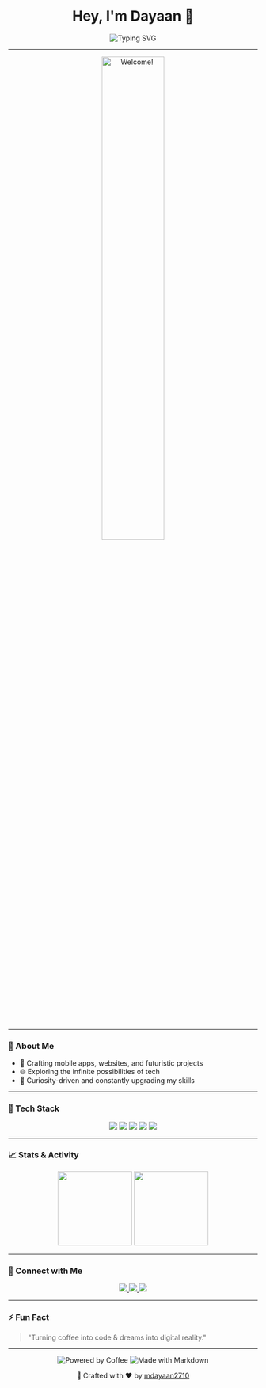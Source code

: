 <h1 align="center">Hey, I'm Dayaan 👋</h1>

<p align="center">
  <img src="https://readme-typing-svg.demolab.com?font=JetBrains+Mono&pause=1000&color=00F7F9&center=true&vCenter=true&width=435&lines=Developer+%7C+Tech+Explorer+%7C+Code+Connoisseur" alt="Typing SVG" />
</p>

---

<div align="center">
  <img src="https://raw.githubusercontent.com/mdayaan2710/mdayaan2710/Welcome (1).gif" width="50%" alt="Welcome!" />
</div>

---

### 🚀 About Me
- 🔭 Crafting mobile apps, websites, and futuristic projects
- 🌐 Exploring the infinite possibilities of tech
- 🧠 Curiosity-driven and constantly upgrading my skills

---

### 🔧 Tech Stack
<p align="center">
  <img src="https://img.shields.io/badge/Java-ED8B00?style=flat-square&logo=java&logoColor=white" />
  <img src="https://img.shields.io/badge/Python-3776AB?style=flat-square&logo=python&logoColor=white" />
  <img src="https://img.shields.io/badge/HTML5-E34F26?style=flat-square&logo=html5&logoColor=white" />
  <img src="https://img.shields.io/badge/Git-F05032?style=flat-square&logo=git&logoColor=white" />
  <img src="https://img.shields.io/badge/AWS-232F3E?style=flat-square&logo=amazon-aws&logoColor=white" />
</p>

---

### 📈 Stats & Activity
<div align="center">
  <img height="150em" src="https://github-readme-stats.vercel.app/api?username=mdayaan2710&show_icons=true&theme=radical&hide_border=true" />
  <img height="150em" src="https://github-readme-streak-stats.herokuapp.com/?user=mdayaan2710&theme=radical&hide_border=true" />
</div>

---

### 🤝 Connect with Me
<p align="center">
  <a href="https://linkedin.com/in/yourprofile">
    <img src="https://img.shields.io/badge/LinkedIn-Connect-blue?style=for-the-badge&logo=linkedin&logoColor=white" />
  </a>
  <a href="mailto:your-email@example.com">
    <img src="https://img.shields.io/badge/Email-Send-red?style=for-the-badge&logo=gmail&logoColor=white" />
  </a>
  <a href="https://yourwebsite.com">
    <img src="https://img.shields.io/badge/Portfolio-Explore-lightgreen?style=for-the-badge&logo=firefox&logoColor=white" />
  </a>
</p>

---

### ⚡ Fun Fact
> "Turning coffee into code & dreams into digital reality."

---

<div align="center">
  <img src="https://forthebadge.com/images/badges/powered-by-coffee.svg" alt="Powered by Coffee" />
  <img src="https://forthebadge.com/images/badges/made-with-markdown.svg" alt="Made with Markdown" />
</div>

<!-- Footer -->
<div align="center">
  <p>🔗 Crafted with ❤️ by <a href="https://github.com/mdayaan2710">mdayaan2710</a></p>
</div>
